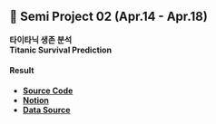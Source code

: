 ## 🦸 Semi Project 02 (Apr.14 - Apr.18)
**타이타닉 생존 분석**  
**Titanic Survival Prediction**  

#### Result
- [**Source Code**](https://github.com/SeungukJeong/LIKELION_AI_SCHOOL_5th/blob/main/Semi_Project_02/Semi_Project_02_Final_Code.ipynb)  
- [**Notion**](https://seunguk0214.notion.site/Semi-02-Mid-7615ac45a6ef4189ba7b1d1a1108a45d)  
- [**Data Source**](https://www.kaggle.com/c/titanic) 
